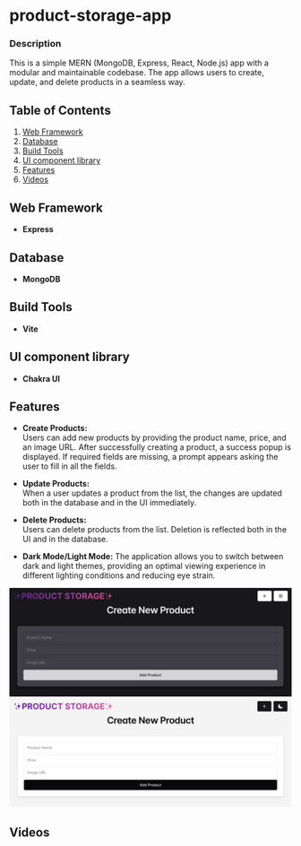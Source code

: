 # product-storage-app

### Description
This is a simple MERN (MongoDB, Express, React, Node.js) app with a modular and maintainable codebase. The app allows users to create, update, and delete products in a seamless way.

## Table of Contents
1. [Web Framework](#Web-Framework)
2. [Database](#Database)
3. [Build Tools](#build-tools)
4. [UI component library](#ui-component-library)
5. [Features](#Features)
6. [Videos](#Videos)

## Web Framework

- **Express**

## Database

- **MongoDB**

## Build Tools

- **Vite**

## UI component library

- **Chakra UI**

## Features

- **Create Products:**  
  Users can add new products by providing the product name, price, and an image URL. After successfully creating a product, a success popup is displayed. If required fields are missing, a prompt appears asking the user to fill in all the fields.

- **Update Products:**  
  When a user updates a product from the list, the changes are updated both in the database and in the UI immediately.

- **Delete Products:**  
  Users can delete products from the list. Deletion is reflected both in the UI and in the database.

- **Dark Mode/Light Mode:**
  The application allows you to switch between dark and light themes, providing an optimal viewing experience in different lighting conditions and reducing eye strain.

![Dark Mode](./docs/img/dark-mode.png)
![Light Mode](./docs/img/light-mode.png)

## Videos


